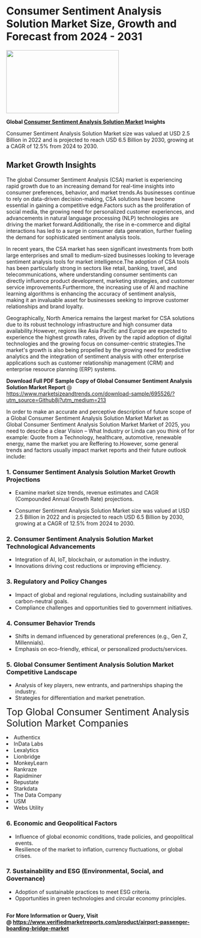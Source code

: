 <H1>Consumer Sentiment Analysis Solution Market Size, Growth and Forecast from 2024 - 2031</H1><img class="aligncenter size-medium wp-image-584254" src="https://thirdeyenews.in/wp-content/uploads/2024/09/Global-Market-Research-300x168.jpeg" alt="" width="300" height="168" /><p><strong>Global&nbsp;<a href="https://www.marketsizeandtrends.com/download-sample/695526/?utm_source=Github8j?utm_medium=213">Consumer Sentiment Analysis Solution Market</a> Insights</strong></p><p>Consumer Sentiment Analysis Solution Market size was valued at USD 2.5 Billion in 2022 and is projected to reach USD 6.5 Billion by 2030, growing at a CAGR of 12.5% from 2024 to 2030.</p><p><h2>Market Growth Insights</h2> <p>The global Consumer Sentiment Analysis (CSA) market is experiencing rapid growth due to an increasing demand for real-time insights into consumer preferences, behavior, and market trends.As businesses continue to rely on data-driven decision-making, CSA solutions have become essential in gaining a competitive edge.Factors such as the proliferation of social media, the growing need for personalized customer experiences, and advancements in natural language processing (NLP) technologies are driving the market forward.Additionally, the rise in e-commerce and digital interactions has led to a surge in consumer data generation, further fueling the demand for sophisticated sentiment analysis tools.</p> <p>In recent years, the CSA market has seen significant investments from both large enterprises and small to medium-sized businesses looking to leverage sentiment analysis tools for market intelligence.The adoption of CSA tools has been particularly strong in sectors like retail, banking, travel, and telecommunications, where understanding consumer sentiments can directly influence product development, marketing strategies, and customer service improvements.Furthermore, the increasing use of AI and machine learning algorithms is enhancing the accuracy of sentiment analysis, making it an invaluable asset for businesses seeking to improve customer relationships and brand loyalty.</p> <p>Geographically, North America remains the largest market for CSA solutions due to its robust technology infrastructure and high consumer data availability.However, regions like Asia Pacific and Europe are expected to experience the highest growth rates, driven by the rapid adoption of digital technologies and the growing focus on consumer-centric strategies.The market's growth is also being propelled by the growing need for predictive analytics and the integration of sentiment analysis with other enterprise applications such as customer relationship management (CRM) and enterprise resource planning (ERP) systems.</p> <p><span class=""><strong>Download Full PDF Sample Copy of Global Consumer Sentiment Analysis Solution Market Report</strong> @ <a href="https://www.marketsizeandtrends.com/download-sample/695526/?utm_source=Github8j?utm_medium=213" target="_blank">https://www.marketsizeandtrends.com/download-sample/695526/?utm_source=Github8j?utm_medium=213</a></span></p><p>In order to make an accurate and perceptive description of future scope of a Global&nbsp;Consumer Sentiment Analysis Solution Market Market as Global&nbsp;Consumer Sentiment Analysis Solution Market Market of 2025, you need to describe a clear Vision &ndash; What Industry or Linda can you think of for example: Quote from a Technology, healthcare, automotive, renewable energy, name the market you are Reffering to.However, some general trends and factors usually impact market reports and their future outlook include:</p><h3>1.&nbsp;<strong>Consumer Sentiment Analysis Solution Market Growth Projections</strong></h3><ul><li>Examine market size trends, revenue estimates and CAGR (Compounded Annual Growth Rate) projections.</li><li><p>Consumer Sentiment Analysis Solution Market size was valued at USD 2.5 Billion in 2022 and is projected to reach USD 6.5 Billion by 2030, growing at a CAGR of 12.5% from 2024 to 2030.</p></li></ul><h3>2.&nbsp;<strong>Consumer Sentiment Analysis Solution Market Technological Advancements</strong></h3><ul><li>Integration of AI, IoT, blockchain, or automation in the industry.</li><li>Innovations driving cost reductions or improving efficiency.</li></ul><h3>3.&nbsp;<strong>Regulatory and Policy Changes</strong></h3><ul><li>Impact of global and regional regulations, including sustainability and carbon-neutral goals.</li><li>Compliance challenges and opportunities tied to government initiatives.</li></ul><h3>4.&nbsp;<strong>Consumer Behavior Trends</strong></h3><ul><li>Shifts in demand influenced by generational preferences (e.g., Gen Z, Millennials).</li><li>Emphasis on eco-friendly, ethical, or personalized products/services.</li></ul><h3>5.&nbsp;<strong>Global Consumer Sentiment Analysis Solution Market Competitive Landscape</strong></h3><ul><li>Analysis of key players, new entrants, and partnerships shaping the industry.</li><li>Strategies for differentiation and market penetration.</li></ul><p data-pm-slice="1 1 []"><span style="color: inherit; font-family: inherit; font-size: 25px;">Top Global Consumer Sentiment Analysis Solution Market Companies</span></p><div class="" data-test-id=""><p><li>Authenticx</li><li> InData Labs</li><li> Lexalytics</li><li> Lionbridge</li><li> MonkeyLearn</li><li> Rankraze</li><li> Rapidminer</li><li> Repustate</li><li> Starkdata</li><li> The Data Company</li><li> USM</li><li> Webs Utility</li></p></div><h3>6.&nbsp;<strong>Economic and Geopolitical Factors</strong></h3><ul><li>Influence of global economic conditions, trade policies, and geopolitical events.</li><li>Resilience of the market to inflation, currency fluctuations, or global crises.</li></ul><h3>7.&nbsp;<strong>Sustainability and ESG (Environmental, Social, and Governance)</strong></h3><ul><li>Adoption of sustainable practices to meet ESG criteria.</li><li>Opportunities in green technologies and circular economy principles.</li></ul><h2><strong style="font-size: 14px;">For More Information or Query, Visit @&nbsp;</strong><a style="background-color: #ffffff; font-size: 14px;" href="https://www.marketsizeandtrends.com/report/consumer-sentiment-analysis-solution-market/" target="_blank">https://www.verifiedmarketreports.com/product/airport-passenger-boarding-bridge-market</a></h2>